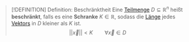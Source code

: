 >[!DEFINITION] Definition: Beschränktheit
>Eine [Teilmenge](../../../../Mengenlehre/Teilmenge.md) $D\subseteq\mathbb{R}^n$ heißt **beschränkt**, falls es eine **Schranke** $K\in\mathbb{R}$, sodass die [Länge](../Kanonische%20Norm%20für%20reelle%20Vektoren.md) jedes [Vektors](../Reeller%20Spaltenvektor.md) in $D$ kleiner als $K$ ist.
>$$||\vec{x}||\lt K \qquad \forall \vec{x}\in D$$